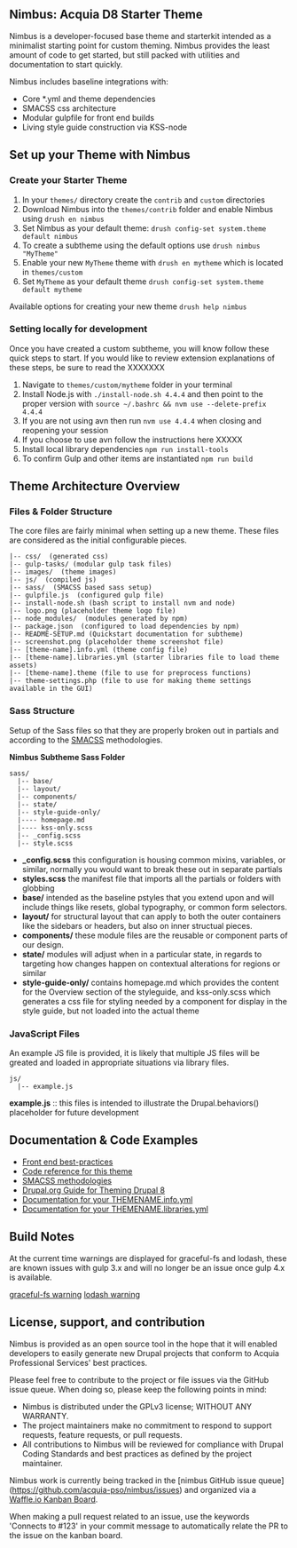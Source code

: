 ## Nimbus: Acquia D8 Starter Theme

Nimbus is a developer-focused base theme and starterkit intended as a minimalist starting point for custom theming. Nimbus provides the least amount of code to get started, but still packed with utilities and documentation to start quickly.

Nimbus includes baseline integrations with: 

* Core *.yml and theme dependencies
* SMACSS css architecture
* Modular gulpfile for front end builds
* Living style guide construction via KSS-node

## Set up your Theme with Nimbus

### Create your Starter Theme

1. In your `themes/` directory create the `contrib` and `custom` directories
2. Download Nimbus into the `themes/contrib` folder and enable Nimbus using `drush en nimbus`
3. Set Nimbus as your default theme: `drush config-set system.theme default nimbus`
4. To create a subtheme using the default options use `drush nimbus "MyTheme"`
5. Enable your new `MyTheme` theme with `drush en mytheme` which is located in `themes/custom`
6. Set `MyTheme` as your default theme `drush config-set system.theme default mytheme`

Available options for creating your new theme `drush help nimbus`

### Setting locally for development

Once you have created a custom subtheme, you will know follow these quick steps to start. If you would like to review extension explanations of these steps, be sure to read the XXXXXXX

1. Navigate to `themes/custom/mytheme` folder in your terminal
2. Install Node.js with `./install-node.sh 4.4.4` and then point to the proper version with `source ~/.bashrc && nvm use --delete-prefix 4.4.4` 
3. If you are not using avn then run `nvm use 4.4.4` when closing and reopening your session
4. If you choose to use avn follow the instructions here XXXXX
5. Install local library dependencies `npm run install-tools`
6. To confirm Gulp and other items are instantiated `npm run build`


## Theme Architecture Overview

### Files & Folder Structure

The core files are fairly minimal when setting up a new theme. These files are considered as the initial configurable pieces. 

```
|-- css/  (generated css) 
|-- gulp-tasks/ (modular gulp task files)
|-- images/  (theme images)
|-- js/  (compiled js)
|-- sass/  (SMACSS based sass setup)
|-- gulpfile.js  (configured gulp file) 
|-- install-node.sh (bash script to install nvm and node)
|-- logo.png (placeholder theme logo file)
|-- node_modules/  (modules generated by npm)
|-- package.json  (configured to load dependencies by npm)
|-- README-SETUP.md (Quickstart documentation for subtheme)
|-- screenshot.png (placeholder theme screenshot file)
|-- [theme-name].info.yml (theme config file)
|-- [theme-name].libraries.yml (starter libraries file to load theme assets)
|-- [theme-name].theme (file to use for preprocess functions)
|-- theme-settings.php (file to use for making theme settings available in the GUI)

```

### Sass Structure

Setup of the Sass files so that they are properly broken out in partials and according to the [SMACSS](https://smacss.com/) methodologies.

**Nimbus Subtheme Sass Folder**

```
sass/
  |-- base/
  |-- layout/
  |-- components/
  |-- state/
  |-- style-guide-only/
  |---- homepage.md
  |---- kss-only.scss
  |-- _config.scss
  |-- style.scss
```

* **_config.scss** this configuration is housing common mixins, variables, or similar, normally you would want to break these out in separate partials
* **styles.scss**  the manifest file that imports all the partials or folders with globbing 
* **base/** intended as the baseline pstyles that you extend upon and will include things like resets, global typography, or common form selectors.
* **layout/**  for structural layout that can apply to both the outer containers like the sidebars or headers, but also on inner structual pieces.
* **components/** these module files are the reusable or component parts of our design.
* **state/** modules will adjust when in a particular state, in regards to targeting how changes happen on contextual alterations for regions or similar  
* **style-guide-only/** contains homepage.md which provides the content for the Overview section of the styleguide, and kss-only.scss which generates a css file for styling needed by a component for display in the style guide, but not loaded into the actual theme  



### JavaScript Files

An example JS file is provided, it is likely that multiple JS files will be greated and loaded in appropriate situations via library files.

```
js/
  |-- example.js
```

**example.js** :: this files is intended to illustrate the Drupal.behaviors() placeholder for future development


## Documentation & Code Examples


* [Front end best-practices](_theming-guide/front-end.md)
* [Code reference for this theme](_theming-guide/preprocessing.md)
* [SMACSS methodologies](https://smacss.com/) 
* [Drupal.org Guide for Theming Drupal 8](https://www.drupal.org/theme-guide/8) 
* [Documentation for your THEMENAME.info.yml](https://www.drupal.org/node/2349827)
* [Documentation for your THEMENAME.libraries.yml](https://www.drupal.org/theme-guide/8/assets)

## Build Notes

At the current time warnings are displayed for graceful-fs and lodash, these are known issues with gulp 3.x and will no longer be an issue once gulp 4.x is available.

[graceful-fs warning](https://github.com/gulpjs/gulp/issues/1571)
[lodash warning](https://github.com/gulpjs/gulp/issues/1485)

## License, support, and contribution

Nimbus is provided as an open source tool in the hope that it will enabled
developers to easily generate new Drupal projects that conform to Acquia 
Professional Services' best practices.

Please feel free to contribute to the project or file issues via the GitHub 
issue queue. When doing so, please keep the following points in mind:
 
* Nimbus is distributed under the GPLv3 license; WITHOUT ANY WARRANTY.
* The project maintainers make no commitment to respond to support requests, 
  feature requests, or pull requests.
* All contributions to Nimbus will be reviewed for compliance with Drupal Coding
  Standards and best practices as defined by the project maintainer.

Nimbus work is currently being tracked in the [nimbus GitHub issue queue]
(https://github.com/acquia-pso/nimbus/issues) and organized via a
[Waffle.io Kanban Board](https://waffle.io/acquia-pso/nimbus).

When making a pull request related to an issue, use the keywords 'Connects to #123' in your commit message to automatically relate the PR to the issue on the kanban board.
